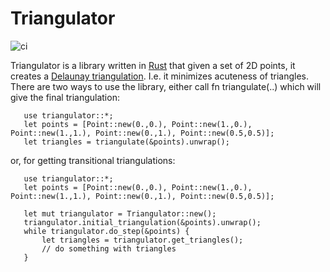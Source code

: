 # Triangulator

![ci](https://github.com/Andreas-Edling/triangulator/actions/workflows/rust.yml/badge.svg)

Triangulator is a library written in [Rust](https://www.rust-lang.org/) that given a set of 2D points, it creates a [Delaunay triangulation](https://en.wikipedia.org/wiki/Delaunay_triangulation). 
I.e. it minimizes acuteness of triangles. 
There are two ways to use the library, either call fn triangulate(..) which will give the final triangulation:
```
   use triangulator::*;
   let points = [Point::new(0.,0.), Point::new(1.,0.), Point::new(1.,1.), Point::new(0.,1.), Point::new(0.5,0.5)];
   let triangles = triangulate(&points).unwrap();
```

or, for getting transitional triangulations:
```
   use triangulator::*;
   let points = [Point::new(0.,0.), Point::new(1.,0.), Point::new(1.,1.), Point::new(0.,1.), Point::new(0.5,0.5)];

   let mut triangulator = Triangulator::new();
   triangulator.initial_triangulation(&points).unwrap();
   while triangulator.do_step(&points) {
       let triangles = triangulator.get_triangles();
       // do something with triangles
   }
```
